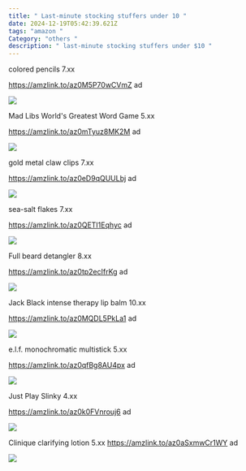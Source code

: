 ```yaml
---
title: " Last-minute stocking stuffers under 10 "
date: 2024-12-19T05:42:39.621Z
tags: "amazon "
Category: "others "
description: " last-minute stocking stuffers under $10 "
---
```

<!--StartFragment-->

colored pencils 7.xx

https://amzlink.to/az0M5P70wCVmZ ad

<!--EndFragment--><!--StartFragment-->

![](https://m.media-amazon.com/images/I/A1ccPNiepbL._AC_SL1500_.jpg)

<!--StartFragment-->

Mad Libs World's Greatest Word Game 5.xx

https://amzlink.to/az0mTyuz8MK2M ad

<!--StartFragment-->

![](https://m.media-amazon.com/images/I/81PdxJm1gbL._SL1500_.jpg)

<!--EndFragment-->

<!--StartFragment-->

gold metal claw clips 7.xx

https://amzlink.to/az0eD9qQUULbj ad

<!--EndFragment--><!--StartFragment-->

![](https://m.media-amazon.com/images/I/71T6bmer5kL._SL1280_.jpg)

<!--EndFragment-->

<!--StartFragment-->

sea-salt flakes 7.xx

https://amzlink.to/az0QETI1Eqhyc ad

<!--StartFragment-->

![](https://m.media-amazon.com/images/I/61B21z2BKYL._SL1200_.jpg)

<!--EndFragment-->

 Full beard detangler   8.xx 

https://amzlink.to/az0tp2ecIfrKg
  ad 

<!--StartFragment-->

![](https://m.media-amazon.com/images/I/61pWAPXXS3L._SL1500_.jpg)

<!--EndFragment-->

Jack Black intense therapy lip balm 10.xx 


https://amzlink.to/az0MQDL5PkLa1  ad  

<!--StartFragment-->

![](https://m.media-amazon.com/images/I/71+oR54g6mL._SL1500_.jpg)

<!--EndFragment-->

e.l.f. monochromatic multistick   5.xx 

https://amzlink.to/az0qfBg8AU4px ad  

<!--StartFragment-->

![](https://m.media-amazon.com/images/I/61uMkcAaZML._SL1080_.jpg)

<!--EndFragment-->

Just Play Slinky  4.xx 

https://amzlink.to/az0k0FVnrouj6  ad 

<!--StartFragment-->

![](https://m.media-amazon.com/images/I/81TUs9ivobL._AC_SL1500_.jpg)

<!--EndFragment--> 

Clinique clarifying lotion  5.xx 
https://amzlink.to/az0aSxmwCr1WY ad 

<!--StartFragment-->

![](https://m.media-amazon.com/images/I/51lvidzZ5VL._SL1500_.jpg)

<!--EndFragment-->